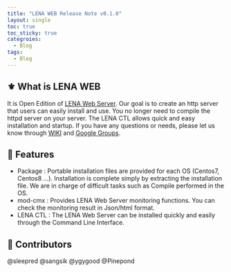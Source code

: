 ```yaml
---
title: "LENA WEB Release Note v0.1.0"
layout: single
toc: true
toc_sticky: true
categroies:
  - Blog
tags:
  - Blog
---
```


## :fleur_de_lis: What is LENA WEB
It is Open Edition of [LENA Web Server](https://soltech.lgcns.com/lena-web). Our goal is to create an http server that users can easily install and use. You no longer need to compile the httpd server on your server. The LENA CTL allows quick and easy installation and startup. If you have any questions or needs, please let us know through [WIKI](https://github.com/OpenLENA/lena-web/wiki) and [Google Groups](https://groups.google.com/g/lena-oe).

## :rainbow: Features
- Package : Portable installation files are provided for each OS (Centos7, Centos8 ...). Installation is complete simply by extracting the installation file. We are in charge of difficult tasks such as Compile performed in the OS.
- mod-cmx : Provides LENA Web Server monitoring functions. You can check the monitoring result in Json/html format.
- LENA CTL : The LENA Web Server can be installed quickly and easily through the Command Line Interface.

## :runner: Contributors
@sleepred @sangsik @ygygood @Pinepond 